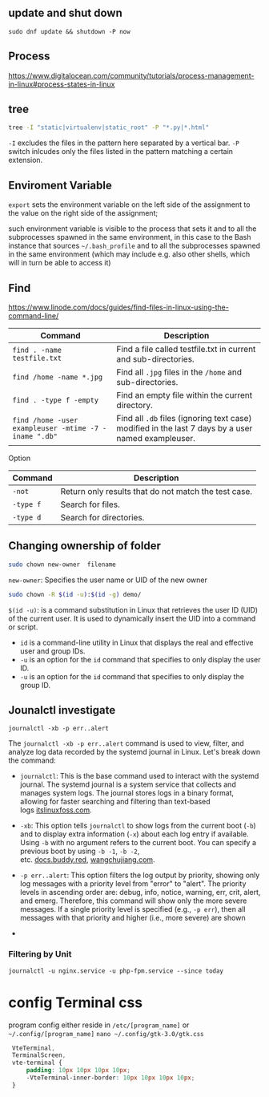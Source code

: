 ## update and shut down
```
sudo dnf update && shutdown -P now
```




## Process
<https://www.digitalocean.com/community/tutorials/process-management-in-linux#process-states-in-linux>


## tree
```bash
tree -I "static|virtualenv|static_root" -P "*.py|*.html"
```
`-I` excludes the files in the pattern here separated by a vertical bar. 
`-P` switch inlcudes only the files listed in the pattern matching a certain extension.


## Enviroment Variable
`export` sets the environment variable on the left side of the assignment to the value on the right side of the assignment;

such environment variable is visible to the process that sets it and to all the subprocesses spawned in the same environment,
in this case to the Bash instance that sources `~/.bash_profile` and to all the subprocesses spawned in the same environment (which may include e.g. also other shells, which will in turn be able to access it)

## Find
https://www.linode.com/docs/guides/find-files-in-linux-using-the-command-line/

|Command                                        |Description|
|-----------------------------------------------|--------------------------------------------------------------|
|`find . -name testfile.txt`                       |Find a file called testfile.txt in current and sub-directories.|
|`find /home -name *.jpg`                          |Find all `.jpg` files in the `/home` and sub-directories.|
|`find . -type f -empty`                           |Find an empty file within the current directory.|
|`find /home -user exampleuser -mtime -7 -iname ".db"` |Find all `.db` files (ignoring text case) modified in the last 7 days by a user named exampleuser.|

Option

|Command|Description|
|------------------------|----------------------------------------------------|
|`-not`                           |Return only results that do not match the test case.|
|`-type f`                      |Search for files.|
|`-type d`                     |Search for directories.|


## Changing ownership of folder
```bash
sudo chown new-owner  filename
```
`new-owner`: Specifies the user name or UID of the new owner

```bash
sudo chown -R $(id -u):$(id -g) demo/
```
`$(id -u)`: is a command substitution in Linux that retrieves the user ID (UID) of the current user. It is used to dynamically insert the UID into a command or script.
- `id` is a command-line utility in Linux that displays the real and effective user and group IDs.
- `-u` is an option for the `id` command that specifies to only display the user ID.
- `-u` is an option for the `id` command that specifies to only display the group ID.

## Jounalctl investigate

```
journalctl -xb -p err..alert
```

The `journalctl -xb -p err..alert` command is used to view, filter, and analyze log data recorded by the systemd journal in Linux. Let's break down the command:

- `journalctl`: This is the base command used to interact with the systemd journal. The systemd journal is a system service that collects and manages system logs. The journal stores logs in a binary format, allowing for faster searching and filtering than text-based logs [itslinuxfoss.com](https://itslinuxfoss.com/use-linux-journalctl-command/).

- `-xb`: This option tells `journalctl` to show logs from the current boot (`-b`) and to display extra information (`-x`) about each log entry if available. Using `-b` with no argument refers to the current boot. You can specify a previous boot by using `-b -1`, `-b -2`, etc. [docs.buddy.red](https://docs.buddy.red/docs/linux/linux-command/journalctl/), [wangchujiang.com](https://wangchujiang.com/linux-command/c/journalctl.html).

- `-p err..alert`: This option filters the log output by priority, showing only log messages with a priority level from "error" to "alert". The priority levels in ascending order are: debug, info, notice, warning, err, crit, alert, and emerg. Therefore, this command will show only the more severe messages. If a single priority level is specified (e.g., `-p err`), then all messages with that priority and higher (i.e., more severe) are shown
- 
### Filtering by Unit
```
journalctl -u nginx.service -u php-fpm.service --since today
```
# config Terminal css

program config either reside in `/etc/[program_name]` or `~/.config/[program_name]`
`nano ~/.config/gtk-3.0/gtk.css`

```css
 VteTerminal,
 TerminalScreen,
 vte-terminal {
     padding: 10px 10px 10px 10px;
     -VteTerminal-inner-border: 10px 10px 10px 10px;
 }
```
